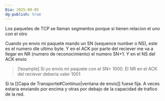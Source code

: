```yaml
---
Dia: 2025-09-05
dg-publish: true
---
```

Los paquetes de TCP se llaman segmentos porque si tienen relacion el uno con el otro 

Cuando yo envio mi paquete mando un SN (sequence number o NS), este es el numero dle ultimo byte. Y en el ACK por parte del reciever me va a llegar en NR (numero de reconocimiento) el numero SN+1. Y en el NS del ACK envio 

>[!example] Si yo envio mi paquete con el SN= 1000. El NR en el ACK del reciever deberia valer 1001

Si la [[Capa de Transporte#Continuo|ventana de envio]] fuese fija. A veces estaria enviando por encima y otras por debajo de la capacidad de trafico de la red.



